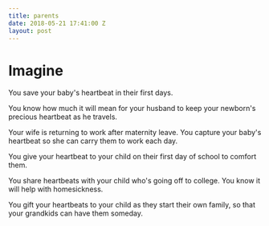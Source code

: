 ```yaml
---
title: parents
date: 2018-05-21 17:41:00 Z
layout: post
---
```


# Imagine 

You save your baby's heartbeat in their first days. 

You know how much it will mean for your husband to keep your newborn's precious heartbeat as he travels.

Your wife is returning to work after maternity leave. You capture your baby's heartbeat so she can carry them to work each day. 

You give your heartbeat to your child on their first day of school to comfort them. 

You share heartbeats with your child who's going off to college. You know it will help with homesickness. 

You gift your heartbeats to your child as they start their own family, so that your grandkids can have them someday. 
